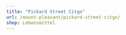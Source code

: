 ```yaml
---
title: "Pickard Street Citgo"
url: /mount-pleasant/pickard-street-citgo/
shop: Lebensmittel
---
```

